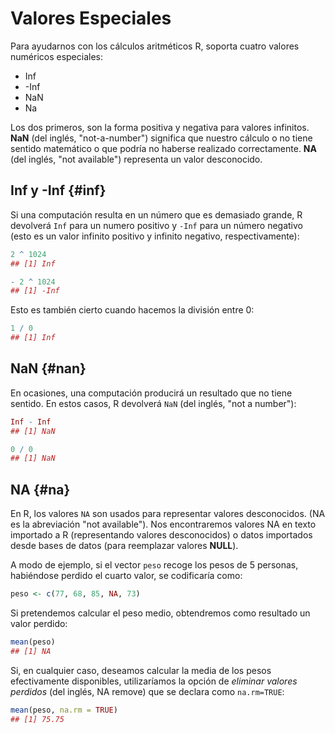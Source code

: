 


<!-- ```{r, include=FALSE} -->
<!-- tutorial::go_interactive() -->
<!-- ``` -->



# Valores Especiales

Para ayudarnos con los cálculos aritméticos R, soporta cuatro valores numéricos especiales:

- Inf
- -Inf
- NaN
- Na

Los dos primeros, son la forma positiva y negativa para valores infinitos. __NaN__ (del inglés, "not-a-number") significa que nuestro cálculo o no tiene sentido matemático o que podría no haberse realizado correctamente. __NA__ (del inglés, "not available") representa un valor desconocido.

## Inf y -Inf {#inf}

Si una computación resulta en un número que es demasiado grande, R devolverá `Inf` para un numero positivo y `-Inf` para un número negativo (esto es un valor infinito positivo y infinito negativo, respectivamente):



```r
2 ^ 1024
## [1] Inf
```



```r
- 2 ^ 1024
## [1] -Inf
```

Esto es también cierto cuando hacemos la división entre 0:



```r
1 / 0
## [1] Inf
```

## NaN {#nan}


En ocasiones, una computación producirá un resultado que no tiene sentido. En estos casos, R devolverá `NaN` (del inglés, "not a number"):



```r
Inf - Inf
## [1] NaN
```



```r
0 / 0
## [1] NaN
```


## NA {#na}

En R, los valores `NA` son usados para representar valores desconocidos. (NA es la abreviación "not available"). Nos encontraremos valores NA en texto importado a R (representando valores desconocidos) o datos importados desde bases de datos (para reemplazar valores __NULL__).

A modo de ejemplo, si el vector `peso` recoge los pesos de 5 personas, habiéndose perdido el cuarto valor, se codificaría como:


```r
peso <- c(77, 68, 85, NA, 73)
```

Si pretendemos calcular el peso medio, obtendremos como resultado un valor perdido:


```r
mean(peso)
## [1] NA
```

Si, en cualquier caso, deseamos calcular la media de los pesos efectivamente disponibles,
utilizaríamos la opción de _eliminar valores perdidos_ (del inglés, NA remove) que se declara
como `na.rm=TRUE`:


```r
mean(peso, na.rm = TRUE)
## [1] 75.75
```

